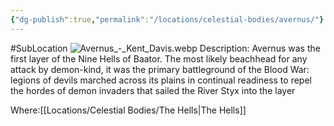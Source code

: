 ```yaml
---
{"dg-publish":true,"permalink":"/locations/celestial-bodies/avernus/"}
---
```


#SubLocation ![Avernus_-_Kent_Davis.webp](/img/user/Images/Avernus_-_Kent_Davis.webp)
Description:
Avernus was the first layer of the Nine Hells of Baator. The most likely beachhead for any attack by demon-kind, it was the primary battleground of the Blood War: legions of devils marched across its plains in continual readiness to repel the hordes of demon invaders that sailed the River Styx into the layer

Where:[[Locations/Celestial Bodies/The Hells\|The Hells]]